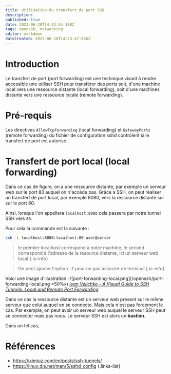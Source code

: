 ```yaml
---
title: Utilisation du transfert de port SSH
description: 
published: true
date: 2023-06-20T14:43:54.108Z
tags: openssh, networking
editor: markdown
dateCreated: 2023-06-20T14:23:47.026Z
---
```


# Introduction
Le transfert de port (port forwarding) est une technique visant à rendre accessible une utiliser SSH pour transférer des ports soit, d'une machine local vers une ressource distante (local forwarding), soit d'une machines distante vers une ressource locale (remote forwarding).

# Pré-requis
Les directives `AllowTcpForwarding` (local forwarding) et `GatewayPorts` (remote forwarding) du fichier de configuration sshd contrôlent si le transfert de port est autorisé.

# Transfert de port local (local forwarding)
Dans ce cas de figure, on a une ressource distante, par exemple un serveur web sur le port 80 auquel on n'accède pas. Grâce à SSH, on peut réaliser un transfert de port local, par exemple 8080, vers la ressource distante sur sur le port 80.

Ainsi, lorsque l'on appellera `localhost:8080` cela passera par notre tunnel SSH vers `80`.

Pour cela la commande est la suivante :
```bash
ssh -L localhost:8080:localhost:80 user@server
```
> le premier localhost correspond à notre machine, le second correspond à l'adresse de la resource distante, ici un serveur web local
{.is-info}

> On peut ajouter l'option `-T` pour ne pas associer de terminal
{.is-info}

Voici une image d'illustration :
![port-forwarding-local.png](/openssh/port-forwarding-local.png =50%x)
*[Ivan Velichko - A Visual Guide to SSH Tunnels: Local and Remote Port Forwarding](https://iximiuz.com/en/posts/ssh-tunnels/)*


Dans ce cas la ressource distante est un serveur web présent sur le même serveur que celui auquel on se connecte. Mais cela n'est pas forcément le cas. Par exemple, on peut avoir un serveur web auquel le serveur SSH peut se connecter mais pas nous. Le serveur SSH est alors un **bastion**.

Dans un tel cas, 

# Références
- https://iximiuz.com/en/posts/ssh-tunnels/
- https://linux.die.net/man/5/sshd_config
{.links-list}